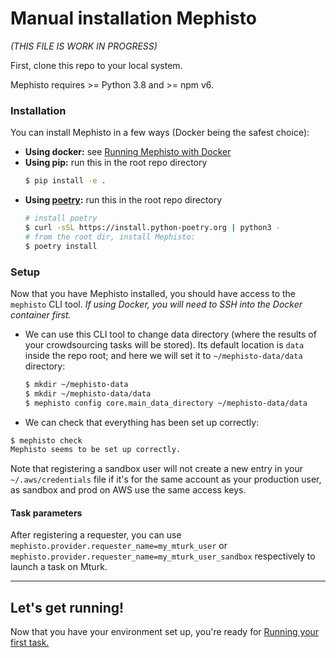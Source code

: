 <!---
  Copyright (c) Meta Platforms and its affiliates.
  This source code is licensed under the MIT license found in the
  LICENSE file in the root directory of this source tree.
-->

# Manual installation Mephisto

_(THIS FILE IS WORK IN PROGRESS)_

First, clone this repo to your local system.

Mephisto requires >= Python 3.8 and >= npm v6.

### Installation

You can install Mephisto in a few ways (Docker being the safest choice):

- **Using docker:** see [Running Mephisto with Docker](/docs/guides/how_to_use/efficiency_organization/docker/)
- **Using pip:** run this in the root repo directory
    ```bash
    $ pip install -e .
    ```
- **Using [poetry](https://github.com/python-poetry/poetry):** run this in the root repo directory
    ```bash
    # install poetry
    $ curl -sSL https://install.python-poetry.org | python3 -
    # from the root dir, install Mephisto:
    $ poetry install
    ```

### Setup

Now that you have Mephisto installed, you should have access to the `mephisto` CLI tool. _If using Docker, you will need to SSH into the Docker container first._

- We can use this CLI tool to change data directory (where the results of your crowdsourcing tasks will be stored). Its default location is `data` inside the repo root; and here we will set it to `~/mephisto-data/data` directory:
    ```bash
    $ mkdir ~/mephisto-data
    $ mkdir ~/mephisto-data/data
    $ mephisto config core.main_data_directory ~/mephisto-data/data
    ```
- We can check that everything has been set up correctly:
```bash
$ mephisto check
Mephisto seems to be set up correctly.
```

Note that registering a sandbox user will not create a new entry in your `~/.aws/credentials` file if it's for the same account as your production user, as sandbox and prod on AWS use the same access keys.

#### Task parameters

After registering a requester, you can use `mephisto.provider.requester_name=my_mturk_user` or `mephisto.provider.requester_name=my_mturk_user_sandbox` respectively to launch a task on Mturk.

---

## Let's get running!

Now that you have your environment set up, you're ready for [Running your first task.](../tutorials/first_task)
